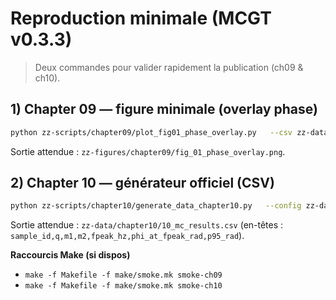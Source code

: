 # Reproduction minimale (MCGT v0.3.3)

> Deux commandes pour valider rapidement la publication (ch09 & ch10).

## 1) Chapter 09 — figure minimale (overlay phase)
```bash
python zz-scripts/chapter09/plot_fig01_phase_overlay.py   --csv zz-data/chapter09/09_phases_mcgt.csv   --meta zz-data/chapter09/09_metrics_phase.json   --out zz-figures/chapter09/fig_01_phase_overlay.png   --dpi 150
```
Sortie attendue : `zz-figures/chapter09/fig_01_phase_overlay.png`.

## 2) Chapter 10 — générateur officiel (CSV)
```bash
python zz-scripts/chapter10/generate_data_chapter10.py   --config zz-data/chapter10/10_mc_config.json   --out-results zz-data/chapter10/10_mc_results.csv
```
Sortie attendue : `zz-data/chapter10/10_mc_results.csv` (en-têtes : `sample_id,q,m1,m2,fpeak_hz,phi_at_fpeak_rad,p95_rad`).

**Raccourcis Make (si dispos)**
- `make -f Makefile -f make/smoke.mk smoke-ch09`
- `make -f Makefile -f make/smoke.mk smoke-ch10`
